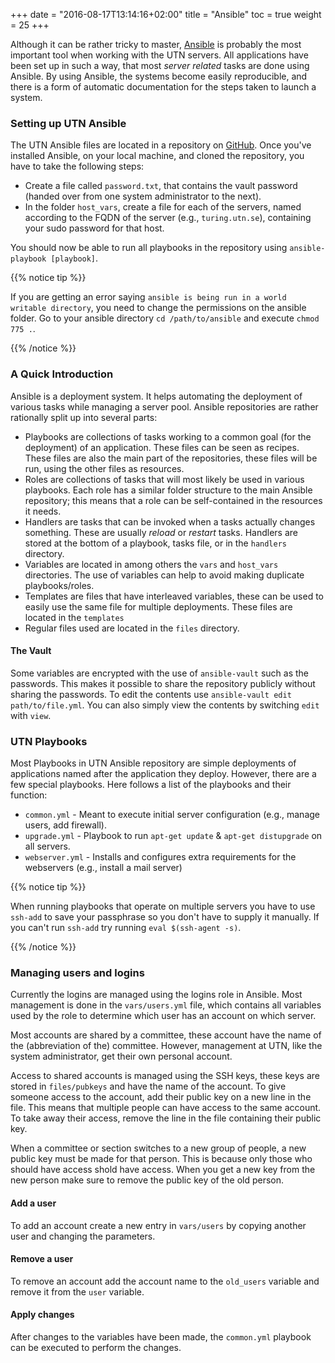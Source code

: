+++
date = "2016-08-17T13:14:16+02:00"
title = "Ansible"
toc = true
weight = 25
+++

Although it can be rather tricky to master, [Ansible](https://www.ansible.com)
is probably the most important tool when working with the UTN servers. All
applications have been set up in such a way, that most *server related* tasks
are done using Ansible. By using Ansible, the systems become easily
reproducible, and there is a form of automatic documentation for the steps taken
to launch a system.

### Setting up UTN Ansible

The UTN Ansible files are located in a repository on
[GitHub](/development_tools/github). Once you've installed Ansible, on your
local machine, and cloned the repository, you have to take the following steps:

- Create a file called `password.txt`, that contains the vault password (handed
over from one system administrator to the next).
- In the folder `host_vars`, create a file for each of the servers, named
according to the FQDN of the server (e.g., `turing.utn.se`), containing your
sudo password for that host.

You should now be able to run all playbooks in the repository using
`ansible-playbook [playbook]`.

{{% notice tip %}}

If you are getting an error saying `ansible is being run in a world writable directory`, you need to change the permissions on the ansible folder. Go to your ansible directory `cd /path/to/ansible` and execute `chmod 775 .`.

{{% /notice %}}

### A Quick Introduction

Ansible is a deployment system. It helps automating the deployment of various
tasks while managing a server pool. Ansible repositories are rather rationally
split up into several parts:

- Playbooks are collections of tasks working to a common goal (for the
deployment) of an application. These files can be seen as recipes. These files
are also the main part of the repositories, these files will be run, using the
other files as resources.
- Roles are collections of tasks that will most likely be used in various
playbooks. Each role has a similar folder structure to the main Ansible
repository; this means that a role can be self-contained in the resources it
needs.
- Handlers are tasks that can be invoked when a tasks actually changes
something. These are usually *reload* or *restart* tasks. Handlers are stored
at the bottom of a playbook, tasks file, or in the `handlers` directory.
- Variables are located in among others the `vars` and `host_vars` directories.
The use of variables can help to avoid making duplicate playbooks/roles.
- Templates are files that have interleaved variables, these can be used to
easily use the same file for multiple deployments. These files are located in
the `templates`
- Regular files used are located in the `files` directory.

#### The Vault
Some variables are encrypted with the use of `ansible-vault` such as the passwords. This makes it possible to
share the repository publicly without sharing the passwords. To edit the contents use `ansible-vault edit path/to/file.yml`. You can also simply view the contents by switching `edit` with `view`.

### UTN Playbooks

Most Playbooks in UTN Ansible repository are simple deployments of applications
named after the application they deploy. However, there are a few special
playbooks. Here follows a list of the playbooks and their function:

- `common.yml` - Meant to execute initial server configuration (e.g., manage
users, add firewall).
- `upgrade.yml` - Playbook to run `apt-get update` & `apt-get distupgrade` on
all servers.
- `webserver.yml` - Installs and configures extra requirements for the
webservers (e.g., install a mail server)

{{% notice tip %}}

When running playbooks that operate on multiple servers you have to use `ssh-add` to save your passphrase so you don't have to supply it manually. If you can't run `ssh-add` try running `eval $(ssh-agent -s)`.

{{% /notice %}}

### Managing users and logins

Currently the logins are managed using the logins role in Ansible. Most
management is done in the `vars/users.yml` file, which contains all variables
used by the role to determine which user has an account on which server.

Most accounts are shared by a committee, these account have the name of the
(abbreviation of the) committee. However, management at UTN, like the system
administrator, get their own personal account.

Access to shared accounts is managed using the SSH keys, these keys are stored
in `files/pubkeys` and have the name of the account. To give someone access to
the account, add their public key on a new line in the file. This means that multiple people can have access to the same account. To take away their
access, remove the line in the file containing their public key.

When a committee or section switches to a new group of people, a new public key must be made for that person. This is because only those who should have access shold have access.
When you get a new key from the new person make sure to remove the public key of the old person.

#### Add a user
To add an account create a new entry in `vars/users` by copying another user and changing the parameters.

#### Remove a user
To remove an account add the account name to the `old_users` variable and remove it from the `user` variable.

#### Apply changes
After changes to the variables have been made, the `common.yml` playbook can be
executed to perform the changes.
